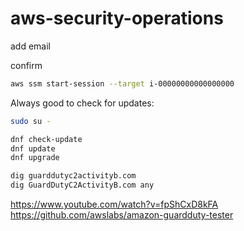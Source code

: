 # aws-security-operations

add email

confirm


```sh
aws ssm start-session --target i-00000000000000000
```

Always good to check for updates:

```sh
sudo su -

dnf check-update
dnf update
dnf upgrade
```



```sh
dig guarddutyc2activityb.com
dig GuardDutyC2ActivityB.com any
```



https://www.youtube.com/watch?v=fpShCxD8kFA
https://github.com/awslabs/amazon-guardduty-tester
